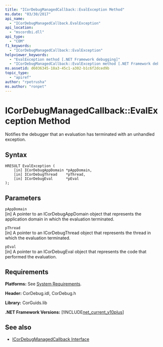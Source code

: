 ```yaml
---
title: "ICorDebugManagedCallback::EvalException Method"
ms.date: "03/30/2017"
api_name: 
  - "ICorDebugManagedCallback.EvalException"
api_location: 
  - "mscordbi.dll"
api_type: 
  - "COM"
f1_keywords: 
  - "ICorDebugManagedCallback::EvalException"
helpviewer_keywords: 
  - "EvalException method [.NET Framework debugging]"
  - "ICorDebugManagedCallback::EvalException method [.NET Framework debugging]"
ms.assetid: d6036345-18a3-45c1-a302-b1c6f2dced9b
topic_type: 
  - "apiref"
author: "rpetrusha"
ms.author: "ronpet"
---
```

# ICorDebugManagedCallback::EvalException Method
Notifies the debugger that an evaluation has terminated with an unhandled exception.  
  
## Syntax  
  
```  
HRESULT EvalException (  
    [in] ICorDebugAppDomain *pAppDomain,  
    [in] ICorDebugThread    *pThread,  
    [in] ICorDebugEval      *pEval  
);  
```  
  
## Parameters  
 `pAppDomain`  
 [in] A pointer to an ICorDebugAppDomain object that represents the application domain in which the evaluation terminated.  
  
 `pThread`  
 [in] A pointer to an ICorDebugThread object that represents the thread in which the evaluation terminated.  
  
 `pEval`  
 [in] A pointer to an ICorDebugEval object that represents the code that performed the evaluation.  
  
## Requirements  
 **Platforms:** See [System Requirements](../../../../docs/framework/get-started/system-requirements.md).  
  
 **Header:** CorDebug.idl, CorDebug.h  
  
 **Library:** CorGuids.lib  
  
 **.NET Framework Versions:** [!INCLUDE[net_current_v10plus](../../../../includes/net-current-v10plus-md.md)]  
  
## See also
- [ICorDebugManagedCallback Interface](../../../../docs/framework/unmanaged-api/debugging/icordebugmanagedcallback-interface.md)
